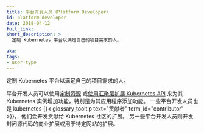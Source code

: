 ```yaml
---
title: 平台开发人员（Platform Developer）
id: platform-developer
date: 2018-04-12
full_link: 
short_description: >
  定制 Kubernetes 平台以满足自己的项目需求的人。

aka: 
tags:
- user-type
---
```




定制 Kubernetes 平台以满足自己的项目需求的人。



平台开发人员可以使用[定制资源](/zh-cn/docs/concepts/extend-kubernetes/api-extension/custom-resources/)
或[使用汇聚层扩展 Kubernetes API](/zh-cn/docs/concepts/extend-kubernetes/api-extension/apiserver-aggregation/)
来为其 Kubernetes 实例增加功能，特别是为其应用程序添加功能。
一些平台开发人员也是 kubernetes {{< glossary_tooltip text="贡献者" term_id="contributor" >}}，
他们会开发贡献给 Kubernetes 社区的扩展。
另一些平台开发人员则开发封闭源代码的商业扩展或用于特定网站的扩展。

